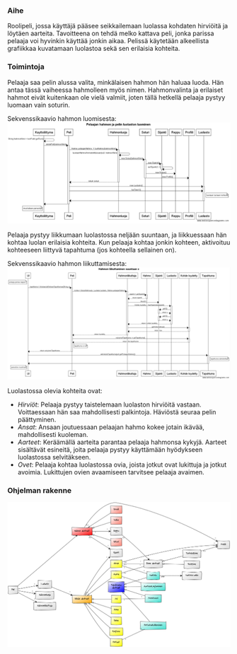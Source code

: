 ### Aihe
Roolipeli, jossa käyttäjä pääsee seikkailemaan luolassa kohdaten hirviöitä ja löytäen aarteita. Tavoitteena on tehdä melko kattava peli, jonka parissa pelaaja voi hyvinkin käyttää jonkin aikaa. Pelissä käytetään alkeellista grafiikkaa kuvatamaan luolastoa sekä sen erilaisia kohteita.

### Toimintoja
Pelaaja saa pelin alussa valita, minkälaisen hahmon hän haluaa luoda. Hän antaa tässä vaiheessa hahmolleen myös nimen. Hahmonvalinta ja erilaiset hahmot eivät kuitenkaan ole vielä valmiit, joten tällä hetkellä pelaaja pystyy luomaan vain soturin.

Sekvenssikaavio hahmon luomisesta:
![sekvenssikaavioHahmonluonti](/dokumentaatio/sekvenssiHahmonluonti.png)

Pelaaja pystyy liikkumaan luolastossa neljään suuntaan, ja liikkuessaan hän kohtaa luolan erilaisia kohteita. Kun pelaaja kohtaa jonkin kohteen, aktivoituu kohteeseen liittyvä tapahtuma (jos kohteella sellainen on).

Sekvenssikaavio hahmon liikuttamisesta:
![sekvenssikaavioHahmonliikutus](/dokumentaatio/sekvenssiHahmonliikuttaminen.png)

Luolastossa olevia kohteita ovat:
* *Hirviöt*: Pelaaja pystyy taistelemaan luolaston hirviöitä vastaan. Voittaessaan hän saa mahdollisesti palkintoja. Häviöstä seuraa pelin päättyminen.
* *Ansat*: Ansaan joutuessaan pelaajan hahmo kokee jotain ikävää, mahdollisesti kuoleman.
* *Aarteet*: Keräämällä aarteita parantaa pelaaja hahmonsa kykyjä. Aarteet sisältävät esineitä, joita pelaaja pystyy käyttämään hyödykseen luolastossa selvitäkseen.
* *Ovet*: Pelaaja kohtaa luolastossa ovia, joista jotkut ovat lukittuja ja jotkut avoimia. Lukittujen ovien avaamiseen tarvitsee pelaaja avaimen.

### Ohjelman rakenne

![luokkakaavioRooliPeli](/dokumentaatio/luokkakaavioRooliPeli.png)

